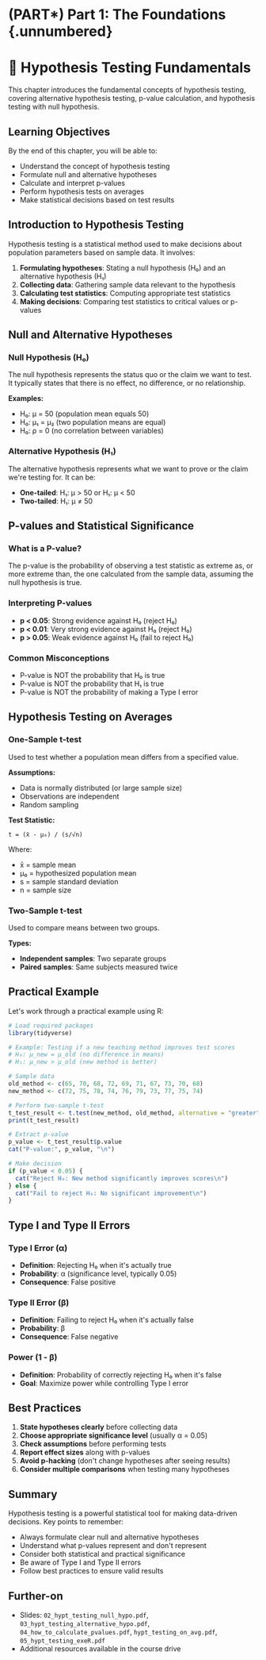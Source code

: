 # (PART\*) Part 1: The Foundations {.unnumbered}

# 🧪 Hypothesis Testing Fundamentals

This chapter introduces the fundamental concepts of hypothesis testing, covering alternative hypothesis testing, p-value calculation, and hypothesis testing with null hypothesis.

## Learning Objectives

By the end of this chapter, you will be able to:

- Understand the concept of hypothesis testing
- Formulate null and alternative hypotheses
- Calculate and interpret p-values
- Perform hypothesis tests on averages
- Make statistical decisions based on test results

## Introduction to Hypothesis Testing

Hypothesis testing is a statistical method used to make decisions about population parameters based on sample data. It involves:

1. **Formulating hypotheses**: Stating a null hypothesis (H₀) and an alternative hypothesis (H₁)
2. **Collecting data**: Gathering sample data relevant to the hypothesis
3. **Calculating test statistics**: Computing appropriate test statistics
4. **Making decisions**: Comparing test statistics to critical values or p-values

## Null and Alternative Hypotheses

### Null Hypothesis (H₀)
The null hypothesis represents the status quo or the claim we want to test. It typically states that there is no effect, no difference, or no relationship.

**Examples:**
- H₀: μ = 50 (population mean equals 50)
- H₀: μ₁ = μ₂ (two population means are equal)
- H₀: ρ = 0 (no correlation between variables)

### Alternative Hypothesis (H₁)
The alternative hypothesis represents what we want to prove or the claim we're testing for. It can be:

- **One-tailed**: H₁: μ > 50 or H₁: μ < 50
- **Two-tailed**: H₁: μ ≠ 50

## P-values and Statistical Significance

### What is a P-value?
The p-value is the probability of observing a test statistic as extreme as, or more extreme than, the one calculated from the sample data, assuming the null hypothesis is true.

### Interpreting P-values
- **p < 0.05**: Strong evidence against H₀ (reject H₀)
- **p < 0.01**: Very strong evidence against H₀ (reject H₀)
- **p > 0.05**: Weak evidence against H₀ (fail to reject H₀)

### Common Misconceptions
- P-value is NOT the probability that H₀ is true
- P-value is NOT the probability that H₁ is true
- P-value is NOT the probability of making a Type I error

## Hypothesis Testing on Averages

### One-Sample t-test
Used to test whether a population mean differs from a specified value.

**Assumptions:**
- Data is normally distributed (or large sample size)
- Observations are independent
- Random sampling

**Test Statistic:**
```
t = (x̄ - μ₀) / (s/√n)
```

Where:
- x̄ = sample mean
- μ₀ = hypothesized population mean
- s = sample standard deviation
- n = sample size

### Two-Sample t-test
Used to compare means between two groups.

**Types:**
- **Independent samples**: Two separate groups
- **Paired samples**: Same subjects measured twice

## Practical Example

Let's work through a practical example using R:


```r
# Load required packages
library(tidyverse)

# Example: Testing if a new teaching method improves test scores
# H₀: μ_new = μ_old (no difference in means)
# H₁: μ_new > μ_old (new method is better)

# Sample data
old_method <- c(65, 70, 68, 72, 69, 71, 67, 73, 70, 68)
new_method <- c(72, 75, 78, 74, 76, 79, 73, 77, 75, 74)

# Perform two-sample t-test
t_test_result <- t.test(new_method, old_method, alternative = "greater")
print(t_test_result)

# Extract p-value
p_value <- t_test_result$p.value
cat("P-value:", p_value, "\n")

# Make decision
if (p_value < 0.05) {
  cat("Reject H₀: New method significantly improves scores\n")
} else {
  cat("Fail to reject H₀: No significant improvement\n")
}
```

## Type I and Type II Errors

### Type I Error (α)
- **Definition**: Rejecting H₀ when it's actually true
- **Probability**: α (significance level, typically 0.05)
- **Consequence**: False positive

### Type II Error (β)
- **Definition**: Failing to reject H₀ when it's actually false
- **Probability**: β
- **Consequence**: False negative

### Power (1 - β)
- **Definition**: Probability of correctly rejecting H₀ when it's false
- **Goal**: Maximize power while controlling Type I error

## Best Practices

1. **State hypotheses clearly** before collecting data
2. **Choose appropriate significance level** (usually α = 0.05)
3. **Check assumptions** before performing tests
4. **Report effect sizes** along with p-values
5. **Avoid p-hacking** (don't change hypotheses after seeing results)
6. **Consider multiple comparisons** when testing many hypotheses

## Summary

Hypothesis testing is a powerful statistical tool for making data-driven decisions. Key points to remember:

- Always formulate clear null and alternative hypotheses
- Understand what p-values represent and don't represent
- Consider both statistical and practical significance
- Be aware of Type I and Type II errors
- Follow best practices to ensure valid results

## Further-on

- Slides: `02_hypt_testing_null_hypo.pdf`, `03_hypt_testing_alternative_hypo.pdf`, `04_how_to_calculate_pvalues.pdf`, `hypt_testing_on_avg.pdf`, `05_hypt_testing_exeR.pdf`
- Additional resources available in the course drive

